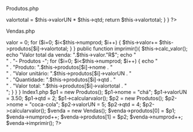 
Produtos.php
<?php
    class Produtos{
        public $nome;
        public $valorUN;
        public $qtd;
        public $valortotal;

public function calcularvalor(){
            $this->valortotal = $this->valorUN * $this->qtd;
            return $this->valortotal;
        }
    }
?>

Vendas.php
<?php
    class Vendas{
        public $produtos;
        public $valor;
        public $numprod = 0;
        
        public function calc_valor(){
            $this->valor = 0;
            for ($i=0; $i<$this->numprod; $i++) {
                $this->valor+= $this->produtos[$i]->valortotal;
            }

}

        public function imprimir(){
            $this->calc_valor();
            echo "Valor total da venda: ".$this->valor."R$";
            echo "<br>" . "- Produtos -";
            for ($i=0; $i<$this->numprod; $i++) {
                echo "<br>" .
                "Produto: ".$this->produtos[$i]->nome .
                "<br>" .
                "Valor unitário: ".$this->produtos[$i]->valorUN .
                "<br>" .
                "Quantidade: ".$this->produtos[$i]->qtd .
                "<br>" .
                "Valor total: ".$this->produtos[$i]->valortotal .
                "<br>";
}
}
}
Index1.php

$p1 = new Produtos();
    $p1->nome = "chá";
    $p1->valorUN = 3.50;
    $p1->qtd = 2;
    $p1->calcularvalor();

$p2 = new Produtos();
    $p2->nome = "coca-cola";
    $p2->valorUN = 5;
    $p2->qtd = 4;
    $p2->calcularvalor();


$venda = new Vendas();
    $venda->produtos[0] = $p1;
    $venda->numprod++;
    $venda->produtos[1] = $p2;
    $venda->numprod++;
    $venda->imprimir();


?>
